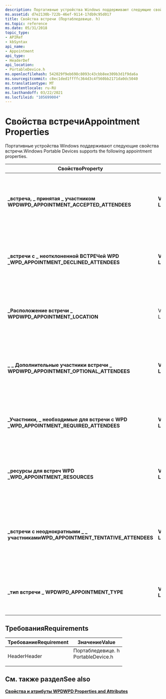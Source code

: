 ```yaml
---
description: Портативные устройства Windows поддерживают следующие свойства встречи.
ms.assetid: d7e2130b-722b-46ef-9114-17db9c95d017
title: Свойства встречи (Портабледевице. h)
ms.topic: reference
ms.date: 05/31/2018
topic_type:
- APIRef
- kbSyntax
api_name:
- Appointment
api_type:
- HeaderDef
api_location:
- PortableDevice.h
ms.openlocfilehash: 542029f9eb698c8093c43cbb8ee309b3d1f9da6a
ms.sourcegitcommit: c8ec1ded1ffffc364d3c4f560bb2171da0dc5040
ms.translationtype: MT
ms.contentlocale: ru-RU
ms.lasthandoff: 03/22/2021
ms.locfileid: "105699004"
---
```

# <a name="appointment-properties"></a><span data-ttu-id="9dab1-103">Свойства встречи</span><span class="sxs-lookup"><span data-stu-id="9dab1-103">Appointment Properties</span></span>

<span data-ttu-id="9dab1-104">Портативные устройства Windows поддерживают следующие свойства встречи.</span><span class="sxs-lookup"><span data-stu-id="9dab1-104">Windows Portable Devices supports the following appointment properties.</span></span>



| <span data-ttu-id="9dab1-105">Свойство</span><span class="sxs-lookup"><span data-stu-id="9dab1-105">Property</span></span>                                   | <span data-ttu-id="9dab1-106">VarType</span><span class="sxs-lookup"><span data-stu-id="9dab1-106">VarType</span></span>        | <span data-ttu-id="9dab1-107">Описание</span><span class="sxs-lookup"><span data-stu-id="9dab1-107">Description</span></span>                                                                          |
|--------------------------------------------|----------------|--------------------------------------------------------------------------------------|
| <span data-ttu-id="9dab1-108">**\_встреча, \_ принятая \_ участником WPD**</span><span class="sxs-lookup"><span data-stu-id="9dab1-108">**WPD\_APPOINTMENT\_ACCEPTED\_ATTENDEES**</span></span>  | <span data-ttu-id="9dab1-109">**VT \_ LPWSTR**</span><span class="sxs-lookup"><span data-stu-id="9dab1-109">**VT\_LPWSTR**</span></span> | <span data-ttu-id="9dab1-110">Разделенный точками с запятой список участников, которые приняли встречу.</span><span class="sxs-lookup"><span data-stu-id="9dab1-110">Semicolon-delimited list of attendees who have accepted the appointment.</span></span>             |
| <span data-ttu-id="9dab1-111">**\_встречи с \_ неотклоненной ВСТРЕЧей WPD \_**</span><span class="sxs-lookup"><span data-stu-id="9dab1-111">**WPD\_APPOINTMENT\_DECLINED\_ATTENDEES**</span></span>  | <span data-ttu-id="9dab1-112">**VT \_ LPWSTR**</span><span class="sxs-lookup"><span data-stu-id="9dab1-112">**VT\_LPWSTR**</span></span> | <span data-ttu-id="9dab1-113">Разделенный точками с запятой список участников, которые отклонили встречу.</span><span class="sxs-lookup"><span data-stu-id="9dab1-113">Semicolon-delimited list of attendees who have declined the appointment.</span></span>             |
| <span data-ttu-id="9dab1-114">**\_Расположение встречи \_ WPD**</span><span class="sxs-lookup"><span data-stu-id="9dab1-114">**WPD\_APPOINTMENT\_LOCATION**</span></span>             | <span data-ttu-id="9dab1-115">VT \_ LPWSTR</span><span class="sxs-lookup"><span data-stu-id="9dab1-115">VT\_LPWSTR</span></span>     | <span data-ttu-id="9dab1-116">Удобное для чтения место встречи, например "здание 5, комната 7".</span><span class="sxs-lookup"><span data-stu-id="9dab1-116">A reader-friendly location of the appointment, for example, "Building 5, Room 7".</span></span>    |
| <span data-ttu-id="9dab1-117">**\_ \_ Дополнительные участники встречи \_ WPD**</span><span class="sxs-lookup"><span data-stu-id="9dab1-117">**WPD\_APPOINTMENT\_OPTIONAL\_ATTENDEES**</span></span>  | <span data-ttu-id="9dab1-118">**VT \_ LPWSTR**</span><span class="sxs-lookup"><span data-stu-id="9dab1-118">**VT\_LPWSTR**</span></span> | <span data-ttu-id="9dab1-119">Разделенный точками с запятой список необязательных участников встречи.</span><span class="sxs-lookup"><span data-stu-id="9dab1-119">Semicolon-delimited list of optional attendees for the appointment.</span></span>                  |
| <span data-ttu-id="9dab1-120">**\_Участники, \_ необходимые для встречи с WPD \_**</span><span class="sxs-lookup"><span data-stu-id="9dab1-120">**WPD\_APPOINTMENT\_REQUIRED\_ATTENDEES**</span></span>  | <span data-ttu-id="9dab1-121">**VT \_ LPWSTR**</span><span class="sxs-lookup"><span data-stu-id="9dab1-121">**VT\_LPWSTR**</span></span> | <span data-ttu-id="9dab1-122">Разделенный точками с запятой список обязательных участников встречи.</span><span class="sxs-lookup"><span data-stu-id="9dab1-122">Semicolon-delimited list of required attendees for the appointment.</span></span>                  |
| <span data-ttu-id="9dab1-123">**\_ресурсы для встреч WPD \_**</span><span class="sxs-lookup"><span data-stu-id="9dab1-123">**WPD\_APPOINTMENT\_RESOURCES**</span></span>            | <span data-ttu-id="9dab1-124">**VT \_ LPWSTR**</span><span class="sxs-lookup"><span data-stu-id="9dab1-124">**VT\_LPWSTR**</span></span> | <span data-ttu-id="9dab1-125">Разделенный точками с запятой список ресурсов, необходимых для встречи.</span><span class="sxs-lookup"><span data-stu-id="9dab1-125">Semicolon-delimited list of resources required for the appointment.</span></span>                  |
| <span data-ttu-id="9dab1-126">**\_встречи с неоднократными \_ \_ участниками**</span><span class="sxs-lookup"><span data-stu-id="9dab1-126">**WPD\_APPOINTMENT\_TENTATIVE\_ATTENDEES**</span></span> | <span data-ttu-id="9dab1-127">**VT \_ LPWSTR**</span><span class="sxs-lookup"><span data-stu-id="9dab1-127">**VT\_LPWSTR**</span></span> | <span data-ttu-id="9dab1-128">Разделенный точками с запятой список участников, которые предварительно приняли встречу.</span><span class="sxs-lookup"><span data-stu-id="9dab1-128">Semicolon-delimited list of attendees who have tentatively accepted the appointment.</span></span> |
| <span data-ttu-id="9dab1-129">**\_тип встречи \_ WPD**</span><span class="sxs-lookup"><span data-stu-id="9dab1-129">**WPD\_APPOINTMENT\_TYPE**</span></span>                 | <span data-ttu-id="9dab1-130">**VT \_ LPWSTR**</span><span class="sxs-lookup"><span data-stu-id="9dab1-130">**VT\_LPWSTR**</span></span> | <span data-ttu-id="9dab1-131">Тип встречи, например "Личное", "Бизнес" и т. д.</span><span class="sxs-lookup"><span data-stu-id="9dab1-131">The type of appointment, for example,"Personal", "Business", and so on.</span></span>              |



 

## <a name="requirements"></a><span data-ttu-id="9dab1-132">Требования</span><span class="sxs-lookup"><span data-stu-id="9dab1-132">Requirements</span></span>



| <span data-ttu-id="9dab1-133">Требование</span><span class="sxs-lookup"><span data-stu-id="9dab1-133">Requirement</span></span> | <span data-ttu-id="9dab1-134">Значение</span><span class="sxs-lookup"><span data-stu-id="9dab1-134">Value</span></span> |
|-------------------|---------------------------------------------------------------------------------------------|
| <span data-ttu-id="9dab1-135">Header</span><span class="sxs-lookup"><span data-stu-id="9dab1-135">Header</span></span><br/> | <dl> <span data-ttu-id="9dab1-136"><dt>Портабледевице. h</dt></span><span class="sxs-lookup"><span data-stu-id="9dab1-136"><dt>PortableDevice.h</dt></span></span> </dl> |



## <a name="see-also"></a><span data-ttu-id="9dab1-137">См. также раздел</span><span class="sxs-lookup"><span data-stu-id="9dab1-137">See also</span></span>

<dl> <dt>

[<span data-ttu-id="9dab1-138">**Свойства и атрибуты WPD**</span><span class="sxs-lookup"><span data-stu-id="9dab1-138">**WPD Properties and Attributes**</span></span>](properties-and-attributes.md)
</dt> </dl>

 

 




